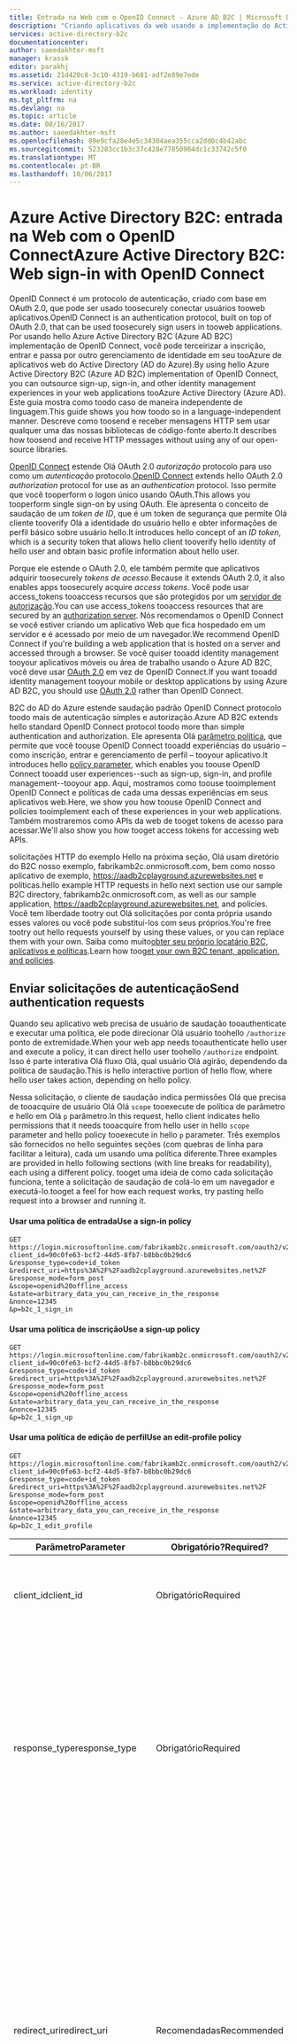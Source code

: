 ```yaml
---
title: Entrada na Web com o OpenID Connect - Azure AD B2C | Microsoft Docs
description: "Criando aplicativos da web usando a implementação do Active Directory do Azure Olá Olá OpenID Connect do protocolo de autenticação"
services: active-directory-b2c
documentationcenter: 
author: saeedakhter-msft
manager: krassk
editor: parakhj
ms.assetid: 21d420c8-3c10-4319-b681-adf2e89e7ede
ms.service: active-directory-b2c
ms.workload: identity
ms.tgt_pltfrm: na
ms.devlang: na
ms.topic: article
ms.date: 08/16/2017
ms.author: saeedakhter-msft
ms.openlocfilehash: 89e9cfa28e4e5c34304aea355cca2dd0c4b42abc
ms.sourcegitcommit: 523283cc1b3c37c428e77850964dc1c33742c5f0
ms.translationtype: MT
ms.contentlocale: pt-BR
ms.lasthandoff: 10/06/2017
---
```

# <a name="azure-active-directory-b2c-web-sign-in-with-openid-connect"></a><span data-ttu-id="d1870-103">Azure Active Directory B2C: entrada na Web com o OpenID Connect</span><span class="sxs-lookup"><span data-stu-id="d1870-103">Azure Active Directory B2C: Web sign-in with OpenID Connect</span></span>
<span data-ttu-id="d1870-104">OpenID Connect é um protocolo de autenticação, criado com base em OAuth 2.0, que pode ser usado toosecurely conectar usuários tooweb aplicativos.</span><span class="sxs-lookup"><span data-stu-id="d1870-104">OpenID Connect is an authentication protocol, built on top of OAuth 2.0, that can be used toosecurely sign users in tooweb applications.</span></span> <span data-ttu-id="d1870-105">Por usando hello Azure Active Directory B2C (Azure AD B2C) implementação de OpenID Connect, você pode terceirizar a inscrição, entrar e passa por outro gerenciamento de identidade em seu tooAzure de aplicativos web do Active Directory (AD do Azure).</span><span class="sxs-lookup"><span data-stu-id="d1870-105">By using hello Azure Active Directory B2C (Azure AD B2C) implementation of OpenID Connect, you can outsource sign-up, sign-in, and other identity management experiences in your web applications tooAzure Active Directory (Azure AD).</span></span> <span data-ttu-id="d1870-106">Este guia mostra como toodo caso de maneira independente de linguagem.</span><span class="sxs-lookup"><span data-stu-id="d1870-106">This guide shows you how toodo so in a language-independent manner.</span></span> <span data-ttu-id="d1870-107">Descreve como toosend e receber mensagens HTTP sem usar qualquer uma das nossas bibliotecas de código-fonte aberto.</span><span class="sxs-lookup"><span data-stu-id="d1870-107">It describes how toosend and receive HTTP messages without using any of our open-source libraries.</span></span>

<span data-ttu-id="d1870-108">[OpenID Connect](http://openid.net/specs/openid-connect-core-1_0.html) estende Olá OAuth 2.0 *autorização* protocolo para uso como um *autenticação* protocolo.</span><span class="sxs-lookup"><span data-stu-id="d1870-108">[OpenID Connect](http://openid.net/specs/openid-connect-core-1_0.html) extends hello OAuth 2.0 *authorization* protocol for use as an *authentication* protocol.</span></span> <span data-ttu-id="d1870-109">Isso permite que você tooperform o logon único usando OAuth.</span><span class="sxs-lookup"><span data-stu-id="d1870-109">This allows you tooperform single sign-on by using OAuth.</span></span> <span data-ttu-id="d1870-110">Ele apresenta o conceito de saudação de um *token de ID*, que é um token de segurança que permite Olá cliente tooverify Olá a identidade do usuário hello e obter informações de perfil básico sobre usuário hello.</span><span class="sxs-lookup"><span data-stu-id="d1870-110">It introduces hello concept of an *ID token*, which is a security token that allows hello client tooverify hello identity of hello user and obtain basic profile information about hello user.</span></span>

<span data-ttu-id="d1870-111">Porque ele estende o OAuth 2.0, ele também permite que aplicativos adquirir toosecurely *tokens de acesso*.</span><span class="sxs-lookup"><span data-stu-id="d1870-111">Because it extends OAuth 2.0, it also enables apps toosecurely acquire *access tokens*.</span></span> <span data-ttu-id="d1870-112">Você pode usar access_tokens tooaccess recursos que são protegidos por um [servidor de autorização](active-directory-b2c-reference-protocols.md#the-basics).</span><span class="sxs-lookup"><span data-stu-id="d1870-112">You can use access_tokens tooaccess resources that are secured by an [authorization server](active-directory-b2c-reference-protocols.md#the-basics).</span></span> <span data-ttu-id="d1870-113">Nós recomendamos o OpenID Connect se você estiver criando um aplicativo Web que fica hospedado em um servidor e é acessado por meio de um navegador.</span><span class="sxs-lookup"><span data-stu-id="d1870-113">We recommend OpenID Connect if you're building a web application that is hosted on a server and accessed through a browser.</span></span> <span data-ttu-id="d1870-114">Se você quiser tooadd identity management tooyour aplicativos móveis ou área de trabalho usando o Azure AD B2C, você deve usar [OAuth 2.0](active-directory-b2c-reference-oauth-code.md) em vez de OpenID Connect.</span><span class="sxs-lookup"><span data-stu-id="d1870-114">If you want tooadd identity management tooyour mobile or desktop applications by using Azure AD B2C, you should use [OAuth 2.0](active-directory-b2c-reference-oauth-code.md) rather than OpenID Connect.</span></span>

<span data-ttu-id="d1870-115">B2C do AD do Azure estende saudação padrão OpenID Connect protocolo toodo mais de autenticação simples e autorização.</span><span class="sxs-lookup"><span data-stu-id="d1870-115">Azure AD B2C extends hello standard OpenID Connect protocol toodo more than simple authentication and authorization.</span></span> <span data-ttu-id="d1870-116">Ele apresenta Olá [parâmetro política](active-directory-b2c-reference-policies.md), que permite que você toouse OpenID Connect tooadd experiências do usuário – como inscrição, entrar e gerenciamento de perfil – tooyour aplicativo.</span><span class="sxs-lookup"><span data-stu-id="d1870-116">It introduces hello [policy parameter](active-directory-b2c-reference-policies.md), which enables you toouse OpenID Connect tooadd user experiences--such as sign-up, sign-in, and profile management--tooyour app.</span></span> <span data-ttu-id="d1870-117">Aqui, mostramos como toouse tooimplement OpenID Connect e políticas de cada uma dessas experiências em seus aplicativos web.</span><span class="sxs-lookup"><span data-stu-id="d1870-117">Here, we show you how toouse OpenID Connect and policies tooimplement each of these experiences in your web applications.</span></span> <span data-ttu-id="d1870-118">Também mostraremos como APIs da web de tooget tokens de acesso para acessar.</span><span class="sxs-lookup"><span data-stu-id="d1870-118">We'll also show you how tooget access tokens for accessing web APIs.</span></span>

<span data-ttu-id="d1870-119">solicitações HTTP do exemplo Hello na próxima seção, Olá usam diretório do B2C nosso exemplo, fabrikamb2c.onmicrosoft.com, bem como nosso aplicativo de exemplo, https://aadb2cplayground.azurewebsites.net e políticas.</span><span class="sxs-lookup"><span data-stu-id="d1870-119">hello example HTTP requests in hello next section use our sample B2C directory, fabrikamb2c.onmicrosoft.com, as well as our sample application, https://aadb2cplayground.azurewebsites.net, and policies.</span></span> <span data-ttu-id="d1870-120">Você tem liberdade tootry out Olá solicitações por conta própria usando esses valores ou você pode substituí-los com seus próprios.</span><span class="sxs-lookup"><span data-stu-id="d1870-120">You're free tootry out hello requests yourself by using these values, or you can replace them with your own.</span></span>
<span data-ttu-id="d1870-121">Saiba como muito[obter seu próprio locatário B2C, aplicativos e políticas](#use-your-own-b2c-directory).</span><span class="sxs-lookup"><span data-stu-id="d1870-121">Learn how too[get your own B2C tenant, application, and policies](#use-your-own-b2c-directory).</span></span>

## <a name="send-authentication-requests"></a><span data-ttu-id="d1870-122">Enviar solicitações de autenticação</span><span class="sxs-lookup"><span data-stu-id="d1870-122">Send authentication requests</span></span>
<span data-ttu-id="d1870-123">Quando seu aplicativo web precisa de usuário de saudação tooauthenticate e executar uma política, ele pode direcionar Olá usuário toohello `/authorize` ponto de extremidade.</span><span class="sxs-lookup"><span data-stu-id="d1870-123">When your web app needs tooauthenticate hello user and execute a policy, it can direct hello user toohello `/authorize` endpoint.</span></span> <span data-ttu-id="d1870-124">Isso é parte interativa Olá fluxo Olá, qual usuário Olá agirão, dependendo da política de saudação.</span><span class="sxs-lookup"><span data-stu-id="d1870-124">This is hello interactive portion of hello flow, where hello user takes action, depending on hello policy.</span></span>

<span data-ttu-id="d1870-125">Nessa solicitação, o cliente de saudação indica permissões Olá que precisa de tooacquire de usuário Olá Olá `scope` tooexecute de política de parâmetro e hello em Olá `p` parâmetro.</span><span class="sxs-lookup"><span data-stu-id="d1870-125">In this request, hello client indicates hello permissions that it needs tooacquire from hello user in hello `scope` parameter and hello policy tooexecute in hello `p` parameter.</span></span> <span data-ttu-id="d1870-126">Três exemplos são fornecidos no hello seguintes seções (com quebras de linha para facilitar a leitura), cada um usando uma política diferente.</span><span class="sxs-lookup"><span data-stu-id="d1870-126">Three examples are provided in hello following sections (with line breaks for readability), each using a different policy.</span></span> <span data-ttu-id="d1870-127">tooget uma ideia de como cada solicitação funciona, tente a solicitação de saudação de colá-lo em um navegador e executá-lo.</span><span class="sxs-lookup"><span data-stu-id="d1870-127">tooget a feel for how each request works, try pasting hello request into a browser and running it.</span></span>

#### <a name="use-a-sign-in-policy"></a><span data-ttu-id="d1870-128">Usar uma política de entrada</span><span class="sxs-lookup"><span data-stu-id="d1870-128">Use a sign-in policy</span></span>
```
GET https://login.microsoftonline.com/fabrikamb2c.onmicrosoft.com/oauth2/v2.0/authorize?
client_id=90c0fe63-bcf2-44d5-8fb7-b8bbc0b29dc6
&response_type=code+id_token
&redirect_uri=https%3A%2F%2Faadb2cplayground.azurewebsites.net%2F
&response_mode=form_post
&scope=openid%20offline_access
&state=arbitrary_data_you_can_receive_in_the_response
&nonce=12345
&p=b2c_1_sign_in
```

#### <a name="use-a-sign-up-policy"></a><span data-ttu-id="d1870-129">Usar uma política de inscrição</span><span class="sxs-lookup"><span data-stu-id="d1870-129">Use a sign-up policy</span></span>
```
GET https://login.microsoftonline.com/fabrikamb2c.onmicrosoft.com/oauth2/v2.0/authorize?
client_id=90c0fe63-bcf2-44d5-8fb7-b8bbc0b29dc6
&response_type=code+id_token
&redirect_uri=https%3A%2F%2Faadb2cplayground.azurewebsites.net%2F
&response_mode=form_post
&scope=openid%20offline_access
&state=arbitrary_data_you_can_receive_in_the_response
&nonce=12345
&p=b2c_1_sign_up
```

#### <a name="use-an-edit-profile-policy"></a><span data-ttu-id="d1870-130">Usar uma política de edição de perfil</span><span class="sxs-lookup"><span data-stu-id="d1870-130">Use an edit-profile policy</span></span>
```
GET https://login.microsoftonline.com/fabrikamb2c.onmicrosoft.com/oauth2/v2.0/authorize?
client_id=90c0fe63-bcf2-44d5-8fb7-b8bbc0b29dc6
&response_type=code+id_token
&redirect_uri=https%3A%2F%2Faadb2cplayground.azurewebsites.net%2F
&response_mode=form_post
&scope=openid%20offline_access
&state=arbitrary_data_you_can_receive_in_the_response
&nonce=12345
&p=b2c_1_edit_profile
```

| <span data-ttu-id="d1870-131">Parâmetro</span><span class="sxs-lookup"><span data-stu-id="d1870-131">Parameter</span></span> | <span data-ttu-id="d1870-132">Obrigatório?</span><span class="sxs-lookup"><span data-stu-id="d1870-132">Required?</span></span> | <span data-ttu-id="d1870-133">Descrição</span><span class="sxs-lookup"><span data-stu-id="d1870-133">Description</span></span> |
| --- | --- | --- |
| <span data-ttu-id="d1870-134">client_id</span><span class="sxs-lookup"><span data-stu-id="d1870-134">client_id</span></span> |<span data-ttu-id="d1870-135">Obrigatório</span><span class="sxs-lookup"><span data-stu-id="d1870-135">Required</span></span> |<span data-ttu-id="d1870-136">aplicativo Hello ID que Olá [portal do Azure](https://portal.azure.com/) atribuído tooyour aplicativo.</span><span class="sxs-lookup"><span data-stu-id="d1870-136">hello application ID that hello [Azure portal](https://portal.azure.com/) assigned tooyour app.</span></span> |
| <span data-ttu-id="d1870-137">response_type</span><span class="sxs-lookup"><span data-stu-id="d1870-137">response_type</span></span> |<span data-ttu-id="d1870-138">Obrigatório</span><span class="sxs-lookup"><span data-stu-id="d1870-138">Required</span></span> |<span data-ttu-id="d1870-139">tipo de resposta Hello, que deve incluir um token de ID para OpenID Connect.</span><span class="sxs-lookup"><span data-stu-id="d1870-139">hello response type, which must include an ID token for OpenID Connect.</span></span> <span data-ttu-id="d1870-140">Se seu aplicativo Web também precisa de tokens para chamar uma API Web, você pode usar `code+id_token`, como fizemos aqui.</span><span class="sxs-lookup"><span data-stu-id="d1870-140">If your web app also needs tokens for calling a web API, you can use `code+id_token`, as we've done here.</span></span> |
| <span data-ttu-id="d1870-141">redirect_uri</span><span class="sxs-lookup"><span data-stu-id="d1870-141">redirect_uri</span></span> |<span data-ttu-id="d1870-142">Recomendadas</span><span class="sxs-lookup"><span data-stu-id="d1870-142">Recommended</span></span> |<span data-ttu-id="d1870-143">Olá `redirect_uri` parâmetro do aplicativo, onde as respostas de autenticação podem ser enviadas e recebidas pelo seu aplicativo.</span><span class="sxs-lookup"><span data-stu-id="d1870-143">hello `redirect_uri` parameter of your app, where authentication responses can be sent and received by your app.</span></span> <span data-ttu-id="d1870-144">Ele deve corresponder exatamente uma saudação `redirect_uri` parâmetros que você registrou no portal de hello, exceto que ele deve ser codificados de URL.</span><span class="sxs-lookup"><span data-stu-id="d1870-144">It must exactly match one of hello `redirect_uri` parameters that you registered in hello portal, except that it must be URL encoded.</span></span> |
| <span data-ttu-id="d1870-145">scope</span><span class="sxs-lookup"><span data-stu-id="d1870-145">scope</span></span> |<span data-ttu-id="d1870-146">Obrigatório</span><span class="sxs-lookup"><span data-stu-id="d1870-146">Required</span></span> |<span data-ttu-id="d1870-147">Uma lista de escopos separados por espaços.</span><span class="sxs-lookup"><span data-stu-id="d1870-147">A space-separated list of scopes.</span></span> <span data-ttu-id="d1870-148">Um valor único escopo indica tooAzure AD ambas as permissões que estão sendo solicitados.</span><span class="sxs-lookup"><span data-stu-id="d1870-148">A single scope value indicates tooAzure AD both permissions that are being requested.</span></span> <span data-ttu-id="d1870-149">Olá `openid` escopo indica um toosign permissão nos dados de usuário e get hello sobre usuário Olá na forma de saudação de tokens de ID (mais toocome neste artigo Olá).</span><span class="sxs-lookup"><span data-stu-id="d1870-149">hello `openid` scope indicates a permission toosign in hello user and get data about hello user in hello form of ID tokens (more toocome on this later in hello article).</span></span> <span data-ttu-id="d1870-150">Olá `offline_access` escopo é opcional para aplicativos web.</span><span class="sxs-lookup"><span data-stu-id="d1870-150">hello `offline_access` scope is optional for web apps.</span></span> <span data-ttu-id="d1870-151">Indica que seu aplicativo precisará de um *token de atualização* para tooresources de acesso e longa duração.</span><span class="sxs-lookup"><span data-stu-id="d1870-151">It indicates that your app will need a *refresh token* for long-lived access tooresources.</span></span> |
| <span data-ttu-id="d1870-152">response_mode</span><span class="sxs-lookup"><span data-stu-id="d1870-152">response_mode</span></span> |<span data-ttu-id="d1870-153">Recomendadas</span><span class="sxs-lookup"><span data-stu-id="d1870-153">Recommended</span></span> |<span data-ttu-id="d1870-154">método Hello que deve ser usado toosend Olá resultante autorização código back tooyour aplicativo.</span><span class="sxs-lookup"><span data-stu-id="d1870-154">hello method that should be used toosend hello resulting authorization code back tooyour app.</span></span> <span data-ttu-id="d1870-155">Ele pode ser `query`, `form_post` ou `fragment`.</span><span class="sxs-lookup"><span data-stu-id="d1870-155">It can be either `query`, `form_post`, or `fragment`.</span></span>  <span data-ttu-id="d1870-156">Olá `form_post` resposta é recomendado para melhor segurança.</span><span class="sxs-lookup"><span data-stu-id="d1870-156">hello `form_post` response mode is recommended for best security.</span></span> |
| <span data-ttu-id="d1870-157">state</span><span class="sxs-lookup"><span data-stu-id="d1870-157">state</span></span> |<span data-ttu-id="d1870-158">Recomendadas</span><span class="sxs-lookup"><span data-stu-id="d1870-158">Recommended</span></span> |<span data-ttu-id="d1870-159">Um valor incluído na solicitação de saudação que também é retornada na resposta de token hello.</span><span class="sxs-lookup"><span data-stu-id="d1870-159">A value included in hello request that is also returned in hello token response.</span></span> <span data-ttu-id="d1870-160">Pode ser uma cadeia de caracteres de qualquer conteúdo desejado.</span><span class="sxs-lookup"><span data-stu-id="d1870-160">It can be a string of any content that you want.</span></span> <span data-ttu-id="d1870-161">Um valor exclusivo gerado aleatoriamente que normalmente é usado para impedir ataques de solicitação intersite forjada.</span><span class="sxs-lookup"><span data-stu-id="d1870-161">A randomly generated unique value is typically used for preventing cross-site request forgery attacks.</span></span> <span data-ttu-id="d1870-162">estado de saudação também é usado tooencode informações sobre o estado do usuário Olá no aplicativo hello antes de solicitação de autenticação hello, como página Olá estivesse em.</span><span class="sxs-lookup"><span data-stu-id="d1870-162">hello state is also used tooencode information about hello user's state in hello app before hello authentication request occurred, such as hello page they were on.</span></span> |
| <span data-ttu-id="d1870-163">nonce</span><span class="sxs-lookup"><span data-stu-id="d1870-163">nonce</span></span> |<span data-ttu-id="d1870-164">Obrigatório</span><span class="sxs-lookup"><span data-stu-id="d1870-164">Required</span></span> |<span data-ttu-id="d1870-165">Um valor incluído na solicitação de saudação (gerada pelo aplicativo hello) que será incluída no token de ID resultante hello como uma declaração.</span><span class="sxs-lookup"><span data-stu-id="d1870-165">A value included in hello request (generated by hello app) that will be included in hello resulting ID token as a claim.</span></span> <span data-ttu-id="d1870-166">aplicativo Hello, em seguida, pode verificar a que ataques de reprodução do token toomitigate esse valor.</span><span class="sxs-lookup"><span data-stu-id="d1870-166">hello app can then verify this value toomitigate token replay attacks.</span></span> <span data-ttu-id="d1870-167">Olá valor costuma ser uma cadeia de caracteres aleatória exclusiva que pode ser usado tooidentify Olá origem da solicitação de saudação.</span><span class="sxs-lookup"><span data-stu-id="d1870-167">hello value is typically a randomized unique string that can be used tooidentify hello origin of hello request.</span></span> |
| <span data-ttu-id="d1870-168">p</span><span class="sxs-lookup"><span data-stu-id="d1870-168">p</span></span> |<span data-ttu-id="d1870-169">Obrigatório</span><span class="sxs-lookup"><span data-stu-id="d1870-169">Required</span></span> |<span data-ttu-id="d1870-170">política de saudação que será executada.</span><span class="sxs-lookup"><span data-stu-id="d1870-170">hello policy that will be executed.</span></span> <span data-ttu-id="d1870-171">Ele é o nome de saudação de uma política que é criada no seu locatário B2C.</span><span class="sxs-lookup"><span data-stu-id="d1870-171">It is hello name of a policy that is created in your B2C tenant.</span></span> <span data-ttu-id="d1870-172">valor de nome de política Olá deve começar com `b2c\_1\_`.</span><span class="sxs-lookup"><span data-stu-id="d1870-172">hello policy name value should begin with `b2c\_1\_`.</span></span> <span data-ttu-id="d1870-173">Saiba mais sobre as políticas e Olá [estrutura da política extensível](active-directory-b2c-reference-policies.md).</span><span class="sxs-lookup"><span data-stu-id="d1870-173">Learn more about policies and hello [extensible policy framework](active-directory-b2c-reference-policies.md).</span></span> |
| <span data-ttu-id="d1870-174">prompt</span><span class="sxs-lookup"><span data-stu-id="d1870-174">prompt</span></span> |<span data-ttu-id="d1870-175">Opcional</span><span class="sxs-lookup"><span data-stu-id="d1870-175">Optional</span></span> |<span data-ttu-id="d1870-176">tipo de saudação de interação do usuário é necessária.</span><span class="sxs-lookup"><span data-stu-id="d1870-176">hello type of user interaction that is required.</span></span> <span data-ttu-id="d1870-177">Olá valor só é válida no momento é `login`, que força Olá usuário tooenter suas credenciais na solicitação.</span><span class="sxs-lookup"><span data-stu-id="d1870-177">hello only valid value at this time is `login`, which forces hello user tooenter their credentials on that request.</span></span> <span data-ttu-id="d1870-178">O logon único não terá efeito.</span><span class="sxs-lookup"><span data-stu-id="d1870-178">Single sign-on will not take effect.</span></span> |

<span data-ttu-id="d1870-179">Neste ponto, o usuário de Olá é solicitado fluxo de trabalho da política do toocomplete hello.</span><span class="sxs-lookup"><span data-stu-id="d1870-179">At this point, hello user is asked toocomplete hello policy's workflow.</span></span> <span data-ttu-id="d1870-180">Isso pode envolver usuário Olá inserir seu nome de usuário e senha, entrar com uma identidade de redes sociais, inscrever directory hello, ou qualquer outro número de etapas, dependendo de como a política de saudação é definida.</span><span class="sxs-lookup"><span data-stu-id="d1870-180">This might involve hello user entering their username and password, signing in with a social identity, signing up for hello directory, or any other number of steps, depending on how hello policy is defined.</span></span>

<span data-ttu-id="d1870-181">Após usuário Olá política hello, o AD do Azure retorna um aplicativo de tooyour de resposta em Olá indicado `redirect_uri` parâmetro, usando o método hello especificado no hello `response_mode` parâmetro.</span><span class="sxs-lookup"><span data-stu-id="d1870-181">After hello user completes hello policy, Azure AD returns a response tooyour app at hello indicated `redirect_uri` parameter, by using hello method that is specified in hello `response_mode` parameter.</span></span> <span data-ttu-id="d1870-182">resposta de saudação é Olá mesmo para cada saudação anterior casos, independentes da política de saudação que é executada.</span><span class="sxs-lookup"><span data-stu-id="d1870-182">hello response is hello same for each of hello preceding cases, independent of hello policy that is executed.</span></span>

<span data-ttu-id="d1870-183">Uma resposta bem-sucedida usando `response_mode=fragment` se parece com esta:</span><span class="sxs-lookup"><span data-stu-id="d1870-183">A successful response using `response_mode=fragment` would look like:</span></span>

```
GET https://aadb2cplayground.azurewebsites.net/#
id_token=eyJ0eXAiOiJKV1QiLCJhbGciOiJSUzI1NiIsIng1dCI6Ik5HVEZ2ZEstZnl0aEV1Q...
&code=AwABAAAAvPM1KaPlrEqdFSBzjqfTGBCmLdgfSTLEMPGYuNHSUYBrq...
&state=arbitrary_data_you_can_receive_in_the_response
```

| <span data-ttu-id="d1870-184">Parâmetro</span><span class="sxs-lookup"><span data-stu-id="d1870-184">Parameter</span></span> | <span data-ttu-id="d1870-185">Descrição</span><span class="sxs-lookup"><span data-stu-id="d1870-185">Description</span></span> |
| --- | --- |
| <span data-ttu-id="d1870-186">id_token</span><span class="sxs-lookup"><span data-stu-id="d1870-186">id_token</span></span> |<span data-ttu-id="d1870-187">Olá token de ID que Olá aplicativo solicitado.</span><span class="sxs-lookup"><span data-stu-id="d1870-187">hello ID token that hello app requested.</span></span> <span data-ttu-id="d1870-188">Você pode usar a identidade do usuário do hello ID tooverify token hello e iniciar uma sessão de usuário de saudação.</span><span class="sxs-lookup"><span data-stu-id="d1870-188">You can use hello ID token tooverify hello user's identity and begin a session with hello user.</span></span> <span data-ttu-id="d1870-189">Mais detalhes sobre tokens de ID e seus conteúdos são incluídos no hello [referência de token do Azure AD B2C](active-directory-b2c-reference-tokens.md).</span><span class="sxs-lookup"><span data-stu-id="d1870-189">More details on ID tokens and their contents are included in hello [Azure AD B2C token reference](active-directory-b2c-reference-tokens.md).</span></span> |
| <span data-ttu-id="d1870-190">código</span><span class="sxs-lookup"><span data-stu-id="d1870-190">code</span></span> |<span data-ttu-id="d1870-191">Olá código de autorização que o aplicativo hello solicitado, se você usou `response_type=code+id_token`.</span><span class="sxs-lookup"><span data-stu-id="d1870-191">hello authorization code that hello app requested, if you used `response_type=code+id_token`.</span></span> <span data-ttu-id="d1870-192">saudação de aplicativo pode usar toorequest código de autorização Olá um token de acesso para um recurso de destino.</span><span class="sxs-lookup"><span data-stu-id="d1870-192">hello app can use hello authorization code toorequest an access token for a target resource.</span></span> <span data-ttu-id="d1870-193">Os códigos de autorização têm uma duração muito curta.</span><span class="sxs-lookup"><span data-stu-id="d1870-193">Authorization codes are very short-lived.</span></span> <span data-ttu-id="d1870-194">Normalmente, eles expiram depois de cerca de 10 minutos.</span><span class="sxs-lookup"><span data-stu-id="d1870-194">Typically, they expire after about 10 minutes.</span></span> |
| <span data-ttu-id="d1870-195">state</span><span class="sxs-lookup"><span data-stu-id="d1870-195">state</span></span> |<span data-ttu-id="d1870-196">Se um `state` parâmetro está incluído na solicitação de saudação hello mesmo valor deve aparecer na resposta de saudação.</span><span class="sxs-lookup"><span data-stu-id="d1870-196">If a `state` parameter is included in hello request, hello same value should appear in hello response.</span></span> <span data-ttu-id="d1870-197">Olá aplicativo deve verificar que Olá `state` valores hello solicitação e resposta são idênticos.</span><span class="sxs-lookup"><span data-stu-id="d1870-197">hello app should verify that hello `state` values in hello request and response are identical.</span></span> |

<span data-ttu-id="d1870-198">Respostas de erro também podem ser enviadas toohello `redirect_uri` parâmetro para que o aplicativo hello possa tratá-los adequadamente:</span><span class="sxs-lookup"><span data-stu-id="d1870-198">Error responses can also be sent toohello `redirect_uri` parameter so that hello app can handle them appropriately:</span></span>

```
GET https://aadb2cplayground.azurewebsites.net/#
error=access_denied
&error_description=the+user+canceled+the+authentication
&state=arbitrary_data_you_can_receive_in_the_response
```

| <span data-ttu-id="d1870-199">Parâmetro</span><span class="sxs-lookup"><span data-stu-id="d1870-199">Parameter</span></span> | <span data-ttu-id="d1870-200">Descrição</span><span class="sxs-lookup"><span data-stu-id="d1870-200">Description</span></span> |
| --- | --- |
| <span data-ttu-id="d1870-201">error</span><span class="sxs-lookup"><span data-stu-id="d1870-201">error</span></span> |<span data-ttu-id="d1870-202">Uma cadeia de caracteres de código de erro que pode ser usado tooclassify tipos de erros que ocorrem e que pode ser usado tooreact tooerrors.</span><span class="sxs-lookup"><span data-stu-id="d1870-202">An error-code string that can be used tooclassify types of errors that occur and that can be used tooreact tooerrors.</span></span> |
| <span data-ttu-id="d1870-203">error_description</span><span class="sxs-lookup"><span data-stu-id="d1870-203">error_description</span></span> |<span data-ttu-id="d1870-204">Uma mensagem de erro específicas que um desenvolvedor pode ajudar a identificar a causa de saudação de um erro de autenticação.</span><span class="sxs-lookup"><span data-stu-id="d1870-204">A specific error message that can help a developer identify hello root cause of an authentication error.</span></span> |
| <span data-ttu-id="d1870-205">state</span><span class="sxs-lookup"><span data-stu-id="d1870-205">state</span></span> |<span data-ttu-id="d1870-206">Consulte a descrição completa Olá na primeira tabela Olá nesta seção.</span><span class="sxs-lookup"><span data-stu-id="d1870-206">See hello full description in hello first table in this section.</span></span> <span data-ttu-id="d1870-207">Se um `state` parâmetro está incluído na solicitação de saudação hello mesmo valor deve aparecer na resposta de saudação.</span><span class="sxs-lookup"><span data-stu-id="d1870-207">If a `state` parameter is included in hello request, hello same value should appear in hello response.</span></span> <span data-ttu-id="d1870-208">Olá aplicativo deve verificar que Olá `state` valores hello solicitação e resposta são idênticos.</span><span class="sxs-lookup"><span data-stu-id="d1870-208">hello app should verify that hello `state` values in hello request and response are identical.</span></span> |

## <a name="validate-hello-id-token"></a><span data-ttu-id="d1870-209">Validar o token de ID de saudação</span><span class="sxs-lookup"><span data-stu-id="d1870-209">Validate hello ID token</span></span>
<span data-ttu-id="d1870-210">Receber apenas um token de ID não é suficiente tooauthenticate hello.</span><span class="sxs-lookup"><span data-stu-id="d1870-210">Just receiving an ID token is not enough tooauthenticate hello user.</span></span> <span data-ttu-id="d1870-211">Você deve validar a assinatura do token de ID hello e verificar Olá declarações no token Olá por requisitos do seu aplicativo.</span><span class="sxs-lookup"><span data-stu-id="d1870-211">You must validate hello ID token's signature and verify hello claims in hello token per your app's requirements.</span></span> <span data-ttu-id="d1870-212">B2C do Azure AD usa [JSON Web Tokens (JWTs)](http://self-issued.info/docs/draft-ietf-oauth-json-web-token.html) e público tokens de toosign de criptografia de chave e verificar se eles são válidos.</span><span class="sxs-lookup"><span data-stu-id="d1870-212">Azure AD B2C uses [JSON Web Tokens (JWTs)](http://self-issued.info/docs/draft-ietf-oauth-json-web-token.html) and public key cryptography toosign tokens and verify that they are valid.</span></span>

<span data-ttu-id="d1870-213">Há muitas bibliotecas de software livre para validar JWTs dependendo do idioma de preferência.</span><span class="sxs-lookup"><span data-stu-id="d1870-213">There are many open-source libraries that are available for validating JWTs, depending on your language of preference.</span></span> <span data-ttu-id="d1870-214">Recomendamos que você explore essas opções em vez de implementar a sua própria lógica de validação.</span><span class="sxs-lookup"><span data-stu-id="d1870-214">We recommend exploring those options rather than implementing your own validation logic.</span></span> <span data-ttu-id="d1870-215">informações de saudação aqui serão úteis para descobrir como tooproperly usar essas bibliotecas.</span><span class="sxs-lookup"><span data-stu-id="d1870-215">hello information here will be useful in figuring out how tooproperly use those libraries.</span></span>

<span data-ttu-id="d1870-216">B2C do AD do Azure tem uma extremidade de metadados OpenID Connect, que permite que o aplicativo toofetch informações sobre o Azure AD B2C em tempo de execução.</span><span class="sxs-lookup"><span data-stu-id="d1870-216">Azure AD B2C has an OpenID Connect metadata endpoint, which allows an app toofetch information about Azure AD B2C at runtime.</span></span> <span data-ttu-id="d1870-217">Essas informações incluem pontos de extremidade, conteúdos de token e chaves de assinatura de token.</span><span class="sxs-lookup"><span data-stu-id="d1870-217">This information includes endpoints, token contents, and token signing keys.</span></span> <span data-ttu-id="d1870-218">Há um documento de metadados JSON para cada política no seu locatário de B2C.</span><span class="sxs-lookup"><span data-stu-id="d1870-218">There is a JSON metadata document for each policy in your B2C tenant.</span></span> <span data-ttu-id="d1870-219">Por exemplo, o documento de metadados Olá para Olá `b2c_1_sign_in` política no `fabrikamb2c.onmicrosoft.com` está localizado em:</span><span class="sxs-lookup"><span data-stu-id="d1870-219">For example, hello metadata document for hello `b2c_1_sign_in` policy in `fabrikamb2c.onmicrosoft.com` is located at:</span></span>

`https://login.microsoftonline.com/fabrikamb2c.onmicrosoft.com/v2.0/.well-known/openid-configuration?p=b2c_1_sign_in`

<span data-ttu-id="d1870-220">Uma das propriedades de saudação deste documento de configuração é `jwks_uri`, cujo valor Olá mesma diretiva seria:</span><span class="sxs-lookup"><span data-stu-id="d1870-220">One of hello properties of this configuration document is `jwks_uri`, whose value for hello same policy would be:</span></span>

<span data-ttu-id="d1870-221">`https://login.microsoftonline.com/fabrikamb2c.onmicrosoft.com/discovery/v2.0/keys?p=b2c_1_sign_in`.</span><span class="sxs-lookup"><span data-stu-id="d1870-221">`https://login.microsoftonline.com/fabrikamb2c.onmicrosoft.com/discovery/v2.0/keys?p=b2c_1_sign_in`.</span></span>

<span data-ttu-id="d1870-222">toodetermine a diretiva que foi usada em um token de ID de assinatura (e de onde toofetch Olá metadados), você tem duas opções.</span><span class="sxs-lookup"><span data-stu-id="d1870-222">toodetermine which policy was used in signing an ID token (and from where toofetch hello metadata), you have two options.</span></span> <span data-ttu-id="d1870-223">Primeiro, o nome da política hello está incluído no hello `acr` declaração no token de ID de saudação.</span><span class="sxs-lookup"><span data-stu-id="d1870-223">First, hello policy name is included in hello `acr` claim in hello ID token.</span></span> <span data-ttu-id="d1870-224">Para obter informações sobre como tooparse Olá declarações de um token de ID, consulte Olá [referência de token do Azure AD B2C](active-directory-b2c-reference-tokens.md).</span><span class="sxs-lookup"><span data-stu-id="d1870-224">For information on how tooparse hello claims from an ID token, see hello [Azure AD B2C token reference](active-directory-b2c-reference-tokens.md).</span></span> <span data-ttu-id="d1870-225">A outra opção é a política de saudação tooencode no valor Olá Olá `state` parâmetro quando você emite a solicitação de saudação e decodificá-la toodetermine qual política foi usada.</span><span class="sxs-lookup"><span data-stu-id="d1870-225">Your other option is tooencode hello policy in hello value of hello `state` parameter when you issue hello request, and then decode it toodetermine which policy was used.</span></span> <span data-ttu-id="d1870-226">Ambos os métodos são válidos.</span><span class="sxs-lookup"><span data-stu-id="d1870-226">Either method is valid.</span></span>

<span data-ttu-id="d1870-227">Depois que tiver adquirido o documento de metadados de saudação do ponto de extremidade de metadados de OpenID Connect hello, você pode usar as chaves públicas de saudação RSA 256 (que estão localizadas nesse ponto de extremidade) toovalidate assinatura de saudação do token de ID de saudação.</span><span class="sxs-lookup"><span data-stu-id="d1870-227">After you've acquired hello metadata document from hello OpenID Connect metadata endpoint, you can use hello RSA 256 public keys (which are located at this endpoint) toovalidate hello signature of hello ID token.</span></span> <span data-ttu-id="d1870-228">Poderá haver várias chaves listadas nesse ponto de extremidade em qualquer ponto no tempo, cada uma identificada por uma declaração `kid`.</span><span class="sxs-lookup"><span data-stu-id="d1870-228">There might be multiple keys listed at this endpoint at any given point in time, each identified by a `kid` claim.</span></span> <span data-ttu-id="d1870-229">Olá cabeçalho do token de ID de saudação também contém um `kid` de declaração, que indica que essas chaves foi token de ID de saudação toosign usado.</span><span class="sxs-lookup"><span data-stu-id="d1870-229">hello header of hello ID token also contains a `kid` claim, which indicates which of these keys was used toosign hello ID token.</span></span> <span data-ttu-id="d1870-230">Para obter mais informações, consulte Olá [referência de token do Azure AD B2C](active-directory-b2c-reference-tokens.md) (Olá seção em [Validando tokens](active-directory-b2c-reference-tokens.md#token-validation), em particular).</span><span class="sxs-lookup"><span data-stu-id="d1870-230">For more information, see hello [Azure AD B2C token reference](active-directory-b2c-reference-tokens.md) (hello section on [validating tokens](active-directory-b2c-reference-tokens.md#token-validation), in particular).</span></span>
<!--TODO: Improve hello information on this-->

<span data-ttu-id="d1870-231">Depois que tiver validado assinatura de saudação do token de ID hello, há várias declarações que você precisa tooverify.</span><span class="sxs-lookup"><span data-stu-id="d1870-231">After you've validated hello signature of hello ID token, there are several claims that you need tooverify.</span></span> <span data-ttu-id="d1870-232">Por exemplo:</span><span class="sxs-lookup"><span data-stu-id="d1870-232">For instance:</span></span>

* <span data-ttu-id="d1870-233">Você deve validar Olá `nonce` tooprevent ataques de reprodução de token de declaração.</span><span class="sxs-lookup"><span data-stu-id="d1870-233">You should validate hello `nonce` claim tooprevent token replay attacks.</span></span> <span data-ttu-id="d1870-234">Seu valor deve ser especificado na solicitação de entrada hello.</span><span class="sxs-lookup"><span data-stu-id="d1870-234">Its value should be what you specified in hello sign-in request.</span></span>
* <span data-ttu-id="d1870-235">Você deve validar Olá `aud` declaração tooensure que Olá token de ID foi emitido para seu aplicativo.</span><span class="sxs-lookup"><span data-stu-id="d1870-235">You should validate hello `aud` claim tooensure that hello ID token was issued for your app.</span></span> <span data-ttu-id="d1870-236">Seu valor deve ser o ID do aplicativo de saudação do seu aplicativo.</span><span class="sxs-lookup"><span data-stu-id="d1870-236">Its value should be hello application ID of your app.</span></span>
* <span data-ttu-id="d1870-237">Você deve validar Olá `iat` e `exp` declarações tooensure que Olá token de ID não expirou.</span><span class="sxs-lookup"><span data-stu-id="d1870-237">You should validate hello `iat` and `exp` claims tooensure that hello ID token has not expired.</span></span>

<span data-ttu-id="d1870-238">Também há várias outras validações que devem ser realizadas.</span><span class="sxs-lookup"><span data-stu-id="d1870-238">There are also several more validations that you should perform.</span></span> <span data-ttu-id="d1870-239">Elas são descritas detalhadamente no hello [OpenID conectar Core especificação](http://openid.net/specs/openid-connect-core-1_0.html).  Você também poderá toovalidate de declarações adicionais, dependendo do cenário.</span><span class="sxs-lookup"><span data-stu-id="d1870-239">These are described in detail in hello [OpenID Connect Core Spec](http://openid.net/specs/openid-connect-core-1_0.html).  You might also want toovalidate additional claims, depending on your scenario.</span></span> <span data-ttu-id="d1870-240">Algumas validações comuns incluem:</span><span class="sxs-lookup"><span data-stu-id="d1870-240">Some common validations include:</span></span>

* <span data-ttu-id="d1870-241">Garantir que Olá/organização do usuário tiver se inscrito para o aplicativo hello.</span><span class="sxs-lookup"><span data-stu-id="d1870-241">Ensuring that hello user/organization has signed up for hello app.</span></span>
* <span data-ttu-id="d1870-242">Garantir que o usuário Olá tenha autorização/privilégios apropriados.</span><span class="sxs-lookup"><span data-stu-id="d1870-242">Ensuring that hello user has proper authorization/privileges.</span></span>
* <span data-ttu-id="d1870-243">A garantia de que uma determinada intensidade de autenticação tenha ocorrido, como o Azure Multi-Factor Authentication.</span><span class="sxs-lookup"><span data-stu-id="d1870-243">Ensuring that a certain strength of authentication has occurred, such as Azure Multi-Factor Authentication.</span></span>

<span data-ttu-id="d1870-244">Para obter mais informações sobre declarações de saudação em um token de ID, consulte Olá [referência de token do Azure AD B2C](active-directory-b2c-reference-tokens.md).</span><span class="sxs-lookup"><span data-stu-id="d1870-244">For more information on hello claims in an ID token, see hello [Azure AD B2C token reference](active-directory-b2c-reference-tokens.md).</span></span>

<span data-ttu-id="d1870-245">Após validar o token de ID hello, pode iniciar uma sessão de usuário hello.</span><span class="sxs-lookup"><span data-stu-id="d1870-245">After you have validated hello ID token, you can begin a session with hello user.</span></span> <span data-ttu-id="d1870-246">Você pode usar declarações de saudação nas informações de token tooobtain ID Olá sobre usuário Olá em seu aplicativo.</span><span class="sxs-lookup"><span data-stu-id="d1870-246">You can use hello claims in hello ID token tooobtain information about hello user in your app.</span></span> <span data-ttu-id="d1870-247">Os usos para essas informações incluem exibição, registros e autorização.</span><span class="sxs-lookup"><span data-stu-id="d1870-247">Uses for this information include display, records, and authorization.</span></span>

## <a name="get-a-token"></a><span data-ttu-id="d1870-248">Obter um token</span><span class="sxs-lookup"><span data-stu-id="d1870-248">Get a token</span></span>
<span data-ttu-id="d1870-249">Se você precisar de sua tooonly de aplicativo web executar políticas, você pode ignorar Olá próximas seções.</span><span class="sxs-lookup"><span data-stu-id="d1870-249">If you need your web app tooonly execute policies, you can skip hello next few sections.</span></span> <span data-ttu-id="d1870-250">Essas seções são aplicativos de tooweb somente aplicável que precisam de API da web do toomake autenticado chamadas tooa e também são protegidos pelo Azure AD B2C.</span><span class="sxs-lookup"><span data-stu-id="d1870-250">These sections are applicable only tooweb apps that need toomake authenticated calls tooa web API and are also protected by Azure AD B2C.</span></span>

<span data-ttu-id="d1870-251">Você pode resgatar o código de autorização de saudação que você adquiriu (usando `response_type=code+id_token`) para um token toohello desejado recurso enviando um `POST` solicitação toohello `/token` ponto de extremidade.</span><span class="sxs-lookup"><span data-stu-id="d1870-251">You can redeem hello authorization code that you acquired (by using `response_type=code+id_token`) for a token toohello desired resource by sending a `POST` request toohello `/token` endpoint.</span></span> <span data-ttu-id="d1870-252">Atualmente, hello somente os recursos que você pode solicitar um token é sua API de web de back-end do aplicativo.</span><span class="sxs-lookup"><span data-stu-id="d1870-252">Currently, hello only resource that you can request a token for is your app's own back-end web API.</span></span> <span data-ttu-id="d1870-253">convenção de saudação para solicitar um token tooyourself é toouse a ID de cliente do aplicativo como escopo de saudação:</span><span class="sxs-lookup"><span data-stu-id="d1870-253">hello convention for requesting a token tooyourself is toouse your app's client ID as hello scope:</span></span>

```
POST fabrikamb2c.onmicrosoft.com/oauth2/v2.0/token?p=b2c_1_sign_in HTTP/1.1
Host: https://login.microsoftonline.com
Content-Type: application/x-www-form-urlencoded

grant_type=authorization_code&client_id=90c0fe63-bcf2-44d5-8fb7-b8bbc0b29dc6&scope=90c0fe63-bcf2-44d5-8fb7-b8bbc0b29dc6 offline_access&code=AwABAAAAvPM1KaPlrEqdFSBzjqfTGBCmLdgfSTLEMPGYuNHSUYBrq...&redirect_uri=urn:ietf:wg:oauth:2.0:oob&client_secret=<your-application-secret>

```

| <span data-ttu-id="d1870-254">Parâmetro</span><span class="sxs-lookup"><span data-stu-id="d1870-254">Parameter</span></span> | <span data-ttu-id="d1870-255">Obrigatório?</span><span class="sxs-lookup"><span data-stu-id="d1870-255">Required?</span></span> | <span data-ttu-id="d1870-256">Descrição</span><span class="sxs-lookup"><span data-stu-id="d1870-256">Description</span></span> |
| --- | --- | --- |
| <span data-ttu-id="d1870-257">p</span><span class="sxs-lookup"><span data-stu-id="d1870-257">p</span></span> |<span data-ttu-id="d1870-258">Obrigatório</span><span class="sxs-lookup"><span data-stu-id="d1870-258">Required</span></span> |<span data-ttu-id="d1870-259">Olá política que foi usado tooacquire Olá autorização código.</span><span class="sxs-lookup"><span data-stu-id="d1870-259">hello policy that was used tooacquire hello authorization code.</span></span> <span data-ttu-id="d1870-260">Você não poderá usar uma política diferente nessa solicitação.</span><span class="sxs-lookup"><span data-stu-id="d1870-260">You cannot use a different policy in this request.</span></span> <span data-ttu-id="d1870-261">Observe que você adicionar essa cadeia de caracteres de consulta do parâmetro toohello, não toohello `POST` corpo.</span><span class="sxs-lookup"><span data-stu-id="d1870-261">Note that you add this parameter toohello query string, not toohello `POST` body.</span></span> |
| <span data-ttu-id="d1870-262">client_id</span><span class="sxs-lookup"><span data-stu-id="d1870-262">client_id</span></span> |<span data-ttu-id="d1870-263">Obrigatório</span><span class="sxs-lookup"><span data-stu-id="d1870-263">Required</span></span> |<span data-ttu-id="d1870-264">aplicativo Hello ID que Olá [portal do Azure](https://portal.azure.com/) atribuído tooyour aplicativo.</span><span class="sxs-lookup"><span data-stu-id="d1870-264">hello application ID that hello [Azure portal](https://portal.azure.com/) assigned tooyour app.</span></span> |
| <span data-ttu-id="d1870-265">grant_type</span><span class="sxs-lookup"><span data-stu-id="d1870-265">grant_type</span></span> |<span data-ttu-id="d1870-266">Obrigatório</span><span class="sxs-lookup"><span data-stu-id="d1870-266">Required</span></span> |<span data-ttu-id="d1870-267">Olá tipo de concessão, que deve ser `authorization_code` para fluxo de código de autorização de saudação.</span><span class="sxs-lookup"><span data-stu-id="d1870-267">hello type of grant, which must be `authorization_code` for hello authorization code flow.</span></span> |
| <span data-ttu-id="d1870-268">scope</span><span class="sxs-lookup"><span data-stu-id="d1870-268">scope</span></span> |<span data-ttu-id="d1870-269">Recomendadas</span><span class="sxs-lookup"><span data-stu-id="d1870-269">Recommended</span></span> |<span data-ttu-id="d1870-270">Uma lista de escopos separados por espaços.</span><span class="sxs-lookup"><span data-stu-id="d1870-270">A space-separated list of scopes.</span></span> <span data-ttu-id="d1870-271">Um valor único escopo indica tooAzure AD ambas as permissões que estão sendo solicitados.</span><span class="sxs-lookup"><span data-stu-id="d1870-271">A single scope value indicates tooAzure AD both permissions that are being requested.</span></span> <span data-ttu-id="d1870-272">Olá `openid` escopo indica um toosign permissão nos dados de usuário e get hello sobre usuário Olá na forma de saudação de id_token parâmetros.</span><span class="sxs-lookup"><span data-stu-id="d1870-272">hello `openid` scope indicates a permission toosign in hello user and get data about hello user in hello form of id_token parameters.</span></span> <span data-ttu-id="d1870-273">Ele pode ser usado tooget tokens tooyour do aplicativo back-end API da web, que é representado por Olá mesma identificação de aplicativo cliente hello.</span><span class="sxs-lookup"><span data-stu-id="d1870-273">It can be used tooget tokens tooyour app's own back-end web API, which is represented by hello same application ID as hello client.</span></span> <span data-ttu-id="d1870-274">Olá `offline_access` escopo indica que seu aplicativo precisará de um token de atualização para tooresources de acesso e longa duração.</span><span class="sxs-lookup"><span data-stu-id="d1870-274">hello `offline_access` scope indicates that your app will need a refresh token for long-lived access tooresources.</span></span> |
| <span data-ttu-id="d1870-275">código</span><span class="sxs-lookup"><span data-stu-id="d1870-275">code</span></span> |<span data-ttu-id="d1870-276">Obrigatório</span><span class="sxs-lookup"><span data-stu-id="d1870-276">Required</span></span> |<span data-ttu-id="d1870-277">código de autorização de saudação que você copiou no trecho primeiro de saudação do fluxo de saudação.</span><span class="sxs-lookup"><span data-stu-id="d1870-277">hello authorization code that you acquired in hello first leg of hello flow.</span></span> |
| <span data-ttu-id="d1870-278">redirect_uri</span><span class="sxs-lookup"><span data-stu-id="d1870-278">redirect_uri</span></span> |<span data-ttu-id="d1870-279">Obrigatório</span><span class="sxs-lookup"><span data-stu-id="d1870-279">Required</span></span> |<span data-ttu-id="d1870-280">Olá `redirect_uri` parâmetro do aplicativo hello em que você recebeu o código de autorização de saudação.</span><span class="sxs-lookup"><span data-stu-id="d1870-280">hello `redirect_uri` parameter of hello application where you received hello authorization code.</span></span> |
| <span data-ttu-id="d1870-281">client_secret</span><span class="sxs-lookup"><span data-stu-id="d1870-281">client_secret</span></span> |<span data-ttu-id="d1870-282">Obrigatório</span><span class="sxs-lookup"><span data-stu-id="d1870-282">Required</span></span> |<span data-ttu-id="d1870-283">segredo do aplicativo Hello geradas no hello [portal do Azure](https://portal.azure.com/).</span><span class="sxs-lookup"><span data-stu-id="d1870-283">hello application secret that you generated in hello [Azure portal](https://portal.azure.com/).</span></span> <span data-ttu-id="d1870-284">O segredo do aplicativo é um artefato de segurança importante.</span><span class="sxs-lookup"><span data-stu-id="d1870-284">This application secret is an important security artifact.</span></span> <span data-ttu-id="d1870-285">Você deve armazená-lo com segurança no servidor.</span><span class="sxs-lookup"><span data-stu-id="d1870-285">You should store it securely on your server.</span></span> <span data-ttu-id="d1870-286">Você também deve circular esse segredo do cliente em intervalos periódicos.</span><span class="sxs-lookup"><span data-stu-id="d1870-286">You should also rotate this client secret on a periodic basis.</span></span> |

<span data-ttu-id="d1870-287">Uma resposta de token bem-sucedida tem a seguinte aparência:</span><span class="sxs-lookup"><span data-stu-id="d1870-287">A successful token response looks like:</span></span>

```
{
    "not_before": "1442340812",
    "token_type": "Bearer",
    "access_token": "eyJ0eXAiOiJKV1QiLCJhbGciOiJSUzI1NiIsIng1dCI6Ik5HVEZ2ZEstZnl0aEV1Q...",
    "scope": "90c0fe63-bcf2-44d5-8fb7-b8bbc0b29dc6 offline_access",
    "expires_in": "3600",
    "refresh_token": "AAQfQmvuDy8WtUv-sd0TBwWVQs1rC-Lfxa_NDkLqpg50Cxp5Dxj0VPF1mx2Z...",
}
```
| <span data-ttu-id="d1870-288">Parâmetro</span><span class="sxs-lookup"><span data-stu-id="d1870-288">Parameter</span></span> | <span data-ttu-id="d1870-289">Descrição</span><span class="sxs-lookup"><span data-stu-id="d1870-289">Description</span></span> |
| --- | --- |
| <span data-ttu-id="d1870-290">not_before</span><span class="sxs-lookup"><span data-stu-id="d1870-290">not_before</span></span> |<span data-ttu-id="d1870-291">tempo de saudação no qual Olá token é considerado válido, em vez de época.</span><span class="sxs-lookup"><span data-stu-id="d1870-291">hello time at which hello token is considered valid, in epoch time.</span></span> |
| <span data-ttu-id="d1870-292">token_type</span><span class="sxs-lookup"><span data-stu-id="d1870-292">token_type</span></span> |<span data-ttu-id="d1870-293">valor de tipo de token de saudação.</span><span class="sxs-lookup"><span data-stu-id="d1870-293">hello token type value.</span></span> <span data-ttu-id="d1870-294">Olá somente tipo de AD do Azure oferece suporte a `Bearer`.</span><span class="sxs-lookup"><span data-stu-id="d1870-294">hello only type that Azure AD supports is `Bearer`.</span></span> |
| <span data-ttu-id="d1870-295">access_token</span><span class="sxs-lookup"><span data-stu-id="d1870-295">access_token</span></span> |<span data-ttu-id="d1870-296">Olá assinou o token JWT que você solicitou.</span><span class="sxs-lookup"><span data-stu-id="d1870-296">hello signed JWT token that you requested.</span></span> |
| <span data-ttu-id="d1870-297">scope</span><span class="sxs-lookup"><span data-stu-id="d1870-297">scope</span></span> |<span data-ttu-id="d1870-298">escopos de saudação para o qual Olá token é válido.</span><span class="sxs-lookup"><span data-stu-id="d1870-298">hello scopes for which hello token is valid.</span></span> <span data-ttu-id="d1870-299">Eles podem ser usados para o cache de tokens para uso posterior.</span><span class="sxs-lookup"><span data-stu-id="d1870-299">These can be used for caching tokens for later use.</span></span> |
| <span data-ttu-id="d1870-300">expires_in</span><span class="sxs-lookup"><span data-stu-id="d1870-300">expires_in</span></span> |<span data-ttu-id="d1870-301">Olá período de tempo que Olá token de acesso é válido (em segundos).</span><span class="sxs-lookup"><span data-stu-id="d1870-301">hello length of time that hello access token is valid (in seconds).</span></span> |
| <span data-ttu-id="d1870-302">refresh_token</span><span class="sxs-lookup"><span data-stu-id="d1870-302">refresh_token</span></span> |<span data-ttu-id="d1870-303">Um token de atualização do OAuth 2.0.</span><span class="sxs-lookup"><span data-stu-id="d1870-303">An OAuth 2.0 refresh token.</span></span> <span data-ttu-id="d1870-304">Olá aplicativo pode usar este tokens adicionais do token tooacquire após Olá atual expire.</span><span class="sxs-lookup"><span data-stu-id="d1870-304">hello app can use this token tooacquire additional tokens after hello current token expires.</span></span> <span data-ttu-id="d1870-305">Atualizar tokens são de vida longa e pode ser usado tooretain acesso tooresources por longos períodos de tempo.</span><span class="sxs-lookup"><span data-stu-id="d1870-305">Refresh tokens are long-lived and can be used tooretain access tooresources for extended periods of time.</span></span> <span data-ttu-id="d1870-306">Para obter mais detalhes, consulte toohello [referência de token B2C](active-directory-b2c-reference-tokens.md).</span><span class="sxs-lookup"><span data-stu-id="d1870-306">For more details, refer toohello [B2C token reference](active-directory-b2c-reference-tokens.md).</span></span> <span data-ttu-id="d1870-307">Observe que você deve ter usado o escopo de saudação `offline_access` no token e de autorização de saudação solicitações em ordem tooreceive um token de atualização.</span><span class="sxs-lookup"><span data-stu-id="d1870-307">Note that you must have used hello scope `offline_access` in both hello authorization and token requests in order tooreceive a refresh token.</span></span> |

<span data-ttu-id="d1870-308">As respostas de erro se parecem com:</span><span class="sxs-lookup"><span data-stu-id="d1870-308">Error responses look like:</span></span>

```
{
    "error": "access_denied",
    "error_description": "hello user revoked access toohello app.",
}
```

| <span data-ttu-id="d1870-309">Parâmetro</span><span class="sxs-lookup"><span data-stu-id="d1870-309">Parameter</span></span> | <span data-ttu-id="d1870-310">Descrição</span><span class="sxs-lookup"><span data-stu-id="d1870-310">Description</span></span> |
| --- | --- |
| <span data-ttu-id="d1870-311">error</span><span class="sxs-lookup"><span data-stu-id="d1870-311">error</span></span> |<span data-ttu-id="d1870-312">Uma cadeia de caracteres de código de erro que pode ser usado tooclassify tipos de erros que ocorrem e que pode ser usado tooreact tooerrors.</span><span class="sxs-lookup"><span data-stu-id="d1870-312">An error-code string that can be used tooclassify types of errors that occur and that can be used tooreact tooerrors.</span></span> |
| <span data-ttu-id="d1870-313">error_description</span><span class="sxs-lookup"><span data-stu-id="d1870-313">error_description</span></span> |<span data-ttu-id="d1870-314">Uma mensagem de erro específicas que um desenvolvedor pode ajudar a identificar a causa de saudação de um erro de autenticação.</span><span class="sxs-lookup"><span data-stu-id="d1870-314">A specific error message that can help a developer identify hello root cause of an authentication error.</span></span> |

## <a name="use-hello-token"></a><span data-ttu-id="d1870-315">Use o token de saudação</span><span class="sxs-lookup"><span data-stu-id="d1870-315">Use hello token</span></span>
<span data-ttu-id="d1870-316">Agora que você tenha adquirido com êxito um token de acesso, você pode usar o token Olá em APIs da web do back-end solicitações tooyour, incluí-lo no hello `Authorization` cabeçalho:</span><span class="sxs-lookup"><span data-stu-id="d1870-316">Now that you've successfully acquired an access token, you can use hello token in requests tooyour back-end web APIs by including it in hello `Authorization` header:</span></span>

```
GET /tasks
Host: https://mytaskwebapi.com
Authorization: Bearer eyJ0eXAiOiJKV1QiLCJhbGciOiJSUzI1NiIsIng1dCI6Ik5HVEZ2ZEstZnl0aEV1Q...
```

## <a name="refresh-hello-token"></a><span data-ttu-id="d1870-317">Olá token de atualização</span><span class="sxs-lookup"><span data-stu-id="d1870-317">Refresh hello token</span></span>
<span data-ttu-id="d1870-318">Os tokens de ID têm vida curta.</span><span class="sxs-lookup"><span data-stu-id="d1870-318">ID tokens are short-lived.</span></span> <span data-ttu-id="d1870-319">Você deve atualizá-los depois que elas expirarem toocontinue sendo tooaccess capaz de recursos.</span><span class="sxs-lookup"><span data-stu-id="d1870-319">You must refresh them after they expire toocontinue being able tooaccess resources.</span></span> <span data-ttu-id="d1870-320">Você pode fazer isso enviando outra `POST` solicitação toohello `/token` ponto de extremidade.</span><span class="sxs-lookup"><span data-stu-id="d1870-320">You can do so by submitting another `POST` request toohello `/token` endpoint.</span></span> <span data-ttu-id="d1870-321">Desta vez, fornecer Olá `refresh_token` parâmetro em vez da saudação `code` parâmetro:</span><span class="sxs-lookup"><span data-stu-id="d1870-321">This time, provide hello `refresh_token` parameter instead of hello `code` parameter:</span></span>

```
POST fabrikamb2c.onmicrosoft.com/oauth2/v2.0/token?p=b2c_1_sign_in HTTP/1.1
Host: https://login.microsoftonline.com
Content-Type: application/x-www-form-urlencoded

grant_type=refresh_token&client_id=90c0fe63-bcf2-44d5-8fb7-b8bbc0b29dc6&scope=openid offline_access&refresh_token=AwABAAAAvPM1KaPlrEqdFSBzjqfTGBCmLdgfSTLEMPGYuNHSUYBrq...&redirect_uri=urn:ietf:wg:oauth:2.0:oob&client_secret=<your-application-secret>
```

| <span data-ttu-id="d1870-322">Parâmetro</span><span class="sxs-lookup"><span data-stu-id="d1870-322">Parameter</span></span> | <span data-ttu-id="d1870-323">Obrigatório</span><span class="sxs-lookup"><span data-stu-id="d1870-323">Required</span></span> | <span data-ttu-id="d1870-324">Descrição</span><span class="sxs-lookup"><span data-stu-id="d1870-324">Description</span></span> |
| --- | --- | --- |
| <span data-ttu-id="d1870-325">p</span><span class="sxs-lookup"><span data-stu-id="d1870-325">p</span></span> |<span data-ttu-id="d1870-326">Obrigatório</span><span class="sxs-lookup"><span data-stu-id="d1870-326">Required</span></span> |<span data-ttu-id="d1870-327">Olá política de token de atualização original Olá tooacquire usado.</span><span class="sxs-lookup"><span data-stu-id="d1870-327">hello policy that was used tooacquire hello original refresh token.</span></span> <span data-ttu-id="d1870-328">Você não poderá usar uma política diferente nessa solicitação.</span><span class="sxs-lookup"><span data-stu-id="d1870-328">You cannot use a different policy in this request.</span></span> <span data-ttu-id="d1870-329">Observe que você adicionar essa cadeia de caracteres de consulta do parâmetro toohello, o corpo do POST não toohello.</span><span class="sxs-lookup"><span data-stu-id="d1870-329">Note that you add this parameter toohello query string, not toohello POST body.</span></span> |
| <span data-ttu-id="d1870-330">client_id</span><span class="sxs-lookup"><span data-stu-id="d1870-330">client_id</span></span> |<span data-ttu-id="d1870-331">Obrigatório</span><span class="sxs-lookup"><span data-stu-id="d1870-331">Required</span></span> |<span data-ttu-id="d1870-332">aplicativo Hello ID que Olá [portal do Azure](https://portal.azure.com/) atribuído tooyour aplicativo.</span><span class="sxs-lookup"><span data-stu-id="d1870-332">hello application ID that hello [Azure portal](https://portal.azure.com/) assigned tooyour app.</span></span> |
| <span data-ttu-id="d1870-333">grant_type</span><span class="sxs-lookup"><span data-stu-id="d1870-333">grant_type</span></span> |<span data-ttu-id="d1870-334">Obrigatório</span><span class="sxs-lookup"><span data-stu-id="d1870-334">Required</span></span> |<span data-ttu-id="d1870-335">tipo de saudação de concessão, que deve ser um token de atualização para este segmento do fluxo de código de autorização de saudação.</span><span class="sxs-lookup"><span data-stu-id="d1870-335">hello type of grant, which must be a refresh token for this leg of hello authorization code flow.</span></span> |
| <span data-ttu-id="d1870-336">scope</span><span class="sxs-lookup"><span data-stu-id="d1870-336">scope</span></span> |<span data-ttu-id="d1870-337">Recomendadas</span><span class="sxs-lookup"><span data-stu-id="d1870-337">Recommended</span></span> |<span data-ttu-id="d1870-338">Uma lista de escopos separados por espaços.</span><span class="sxs-lookup"><span data-stu-id="d1870-338">A space-separated list of scopes.</span></span> <span data-ttu-id="d1870-339">Um valor único escopo indica tooAzure AD ambas as permissões que estão sendo solicitados.</span><span class="sxs-lookup"><span data-stu-id="d1870-339">A single scope value indicates tooAzure AD both permissions that are being requested.</span></span> <span data-ttu-id="d1870-340">Olá `openid` escopo indica um toosign permissão nos dados de usuário e get hello sobre usuário Olá na forma de saudação de tokens de ID.</span><span class="sxs-lookup"><span data-stu-id="d1870-340">hello `openid` scope indicates a permission toosign in hello user and get data about hello user in hello form of ID tokens.</span></span> <span data-ttu-id="d1870-341">Ele pode ser usado tooget tokens tooyour do aplicativo back-end API da web, que é representado por Olá mesma identificação de aplicativo cliente hello.</span><span class="sxs-lookup"><span data-stu-id="d1870-341">It can be used tooget tokens tooyour app's own back-end web API, which is represented by hello same application ID as hello client.</span></span> <span data-ttu-id="d1870-342">Olá `offline_access` escopo indica que seu aplicativo precisará de um token de atualização para tooresources de acesso e longa duração.</span><span class="sxs-lookup"><span data-stu-id="d1870-342">hello `offline_access` scope indicates that your app will need a refresh token for long-lived access tooresources.</span></span> |
| <span data-ttu-id="d1870-343">redirect_uri</span><span class="sxs-lookup"><span data-stu-id="d1870-343">redirect_uri</span></span> |<span data-ttu-id="d1870-344">Recomendadas</span><span class="sxs-lookup"><span data-stu-id="d1870-344">Recommended</span></span> |<span data-ttu-id="d1870-345">Olá `redirect_uri` parâmetro do aplicativo hello em que você recebeu o código de autorização de saudação.</span><span class="sxs-lookup"><span data-stu-id="d1870-345">hello `redirect_uri` parameter of hello application where you received hello authorization code.</span></span> |
| <span data-ttu-id="d1870-346">refresh_token</span><span class="sxs-lookup"><span data-stu-id="d1870-346">refresh_token</span></span> |<span data-ttu-id="d1870-347">Obrigatório</span><span class="sxs-lookup"><span data-stu-id="d1870-347">Required</span></span> |<span data-ttu-id="d1870-348">Olá original token de atualização que você copiou no trecho de segundo de saudação do fluxo de saudação.</span><span class="sxs-lookup"><span data-stu-id="d1870-348">hello original refresh token that you acquired in hello second leg of hello flow.</span></span> <span data-ttu-id="d1870-349">Observe que você deve ter usado o escopo de saudação `offline_access` no token e de autorização de saudação solicitações em ordem tooreceive um token de atualização.</span><span class="sxs-lookup"><span data-stu-id="d1870-349">Note that you must have used hello scope `offline_access` in both hello authorization and token requests in order tooreceive a refresh token.</span></span> |
| <span data-ttu-id="d1870-350">client_secret</span><span class="sxs-lookup"><span data-stu-id="d1870-350">client_secret</span></span> |<span data-ttu-id="d1870-351">Obrigatório</span><span class="sxs-lookup"><span data-stu-id="d1870-351">Required</span></span> |<span data-ttu-id="d1870-352">segredo do aplicativo Hello geradas no hello [portal do Azure](https://portal.azure.com/).</span><span class="sxs-lookup"><span data-stu-id="d1870-352">hello application secret that you generated in hello [Azure portal](https://portal.azure.com/).</span></span> <span data-ttu-id="d1870-353">O segredo do aplicativo é um artefato de segurança importante.</span><span class="sxs-lookup"><span data-stu-id="d1870-353">This application secret is an important security artifact.</span></span> <span data-ttu-id="d1870-354">Você deve armazená-lo com segurança no servidor.</span><span class="sxs-lookup"><span data-stu-id="d1870-354">You should store it securely on your server.</span></span> <span data-ttu-id="d1870-355">Você também deve circular esse segredo do cliente em intervalos periódicos.</span><span class="sxs-lookup"><span data-stu-id="d1870-355">You should also rotate this client secret on a periodic basis.</span></span> |

<span data-ttu-id="d1870-356">Uma resposta de token bem-sucedida tem a seguinte aparência:</span><span class="sxs-lookup"><span data-stu-id="d1870-356">A successful token response looks like:</span></span>

```
{
    "not_before": "1442340812",
    "token_type": "Bearer",
    "access_token": "eyJ0eXAiOiJKV1QiLCJhbGciOiJSUzI1NiIsIng1dCI6Ik5HVEZ2ZEstZnl0aEV1Q...",
    "scope": "90c0fe63-bcf2-44d5-8fb7-b8bbc0b29dc6 offline_access",
    "expires_in": "3600",
    "refresh_token": "AAQfQmvuDy8WtUv-sd0TBwWVQs1rC-Lfxa_NDkLqpg50Cxp5Dxj0VPF1mx2Z...",
}
```
| <span data-ttu-id="d1870-357">Parâmetro</span><span class="sxs-lookup"><span data-stu-id="d1870-357">Parameter</span></span> | <span data-ttu-id="d1870-358">Descrição</span><span class="sxs-lookup"><span data-stu-id="d1870-358">Description</span></span> |
| --- | --- |
| <span data-ttu-id="d1870-359">not_before</span><span class="sxs-lookup"><span data-stu-id="d1870-359">not_before</span></span> |<span data-ttu-id="d1870-360">tempo de saudação no qual Olá token é considerado válido, em vez de época.</span><span class="sxs-lookup"><span data-stu-id="d1870-360">hello time at which hello token is considered valid, in epoch time.</span></span> |
| <span data-ttu-id="d1870-361">token_type</span><span class="sxs-lookup"><span data-stu-id="d1870-361">token_type</span></span> |<span data-ttu-id="d1870-362">valor de tipo de token de saudação.</span><span class="sxs-lookup"><span data-stu-id="d1870-362">hello token type value.</span></span> <span data-ttu-id="d1870-363">Olá somente tipo de AD do Azure oferece suporte a `Bearer`.</span><span class="sxs-lookup"><span data-stu-id="d1870-363">hello only type that Azure AD supports is `Bearer`.</span></span> |
| <span data-ttu-id="d1870-364">access_token</span><span class="sxs-lookup"><span data-stu-id="d1870-364">access_token</span></span> |<span data-ttu-id="d1870-365">Olá assinou o token JWT que você solicitou.</span><span class="sxs-lookup"><span data-stu-id="d1870-365">hello signed JWT token that you requested.</span></span> |
| <span data-ttu-id="d1870-366">scope</span><span class="sxs-lookup"><span data-stu-id="d1870-366">scope</span></span> |<span data-ttu-id="d1870-367">escopo de Olá Olá token é válido, que pode ser usado para armazenar em cache os tokens para uso posterior.</span><span class="sxs-lookup"><span data-stu-id="d1870-367">hello scope that hello token is valid for, which can be used for caching tokens for later use.</span></span> |
| <span data-ttu-id="d1870-368">expires_in</span><span class="sxs-lookup"><span data-stu-id="d1870-368">expires_in</span></span> |<span data-ttu-id="d1870-369">Olá período de tempo que Olá token de acesso é válido (em segundos).</span><span class="sxs-lookup"><span data-stu-id="d1870-369">hello length of time that hello access token is valid (in seconds).</span></span> |
| <span data-ttu-id="d1870-370">refresh_token</span><span class="sxs-lookup"><span data-stu-id="d1870-370">refresh_token</span></span> |<span data-ttu-id="d1870-371">Um token de atualização do OAuth 2.0.</span><span class="sxs-lookup"><span data-stu-id="d1870-371">An OAuth 2.0 refresh token.</span></span> <span data-ttu-id="d1870-372">Olá aplicativo pode usar este tokens adicionais do token tooacquire após Olá atual expire.</span><span class="sxs-lookup"><span data-stu-id="d1870-372">hello app can use this token tooacquire additional tokens after hello current token expires.</span></span>  <span data-ttu-id="d1870-373">Atualizar tokens são de vida longa e pode ser usado tooretain acesso tooresources por longos períodos de tempo.</span><span class="sxs-lookup"><span data-stu-id="d1870-373">Refresh tokens are long-lived and can be used tooretain access tooresources for extended periods of time.</span></span> <span data-ttu-id="d1870-374">Para obter mais detalhes, consulte toohello [referência de token B2C](active-directory-b2c-reference-tokens.md).</span><span class="sxs-lookup"><span data-stu-id="d1870-374">For more detail, refer toohello [B2C token reference](active-directory-b2c-reference-tokens.md).</span></span> |

<span data-ttu-id="d1870-375">As respostas de erro se parecem com:</span><span class="sxs-lookup"><span data-stu-id="d1870-375">Error responses look like:</span></span>

```
{
    "error": "access_denied",
    "error_description": "hello user revoked access toohello app.",
}
```

| <span data-ttu-id="d1870-376">Parâmetro</span><span class="sxs-lookup"><span data-stu-id="d1870-376">Parameter</span></span> | <span data-ttu-id="d1870-377">Descrição</span><span class="sxs-lookup"><span data-stu-id="d1870-377">Description</span></span> |
| --- | --- |
| <span data-ttu-id="d1870-378">error</span><span class="sxs-lookup"><span data-stu-id="d1870-378">error</span></span> |<span data-ttu-id="d1870-379">Uma cadeia de caracteres de código de erro que pode ser usado tooclassify tipos de erros que ocorrem e que pode ser usado tooreact tooerrors.</span><span class="sxs-lookup"><span data-stu-id="d1870-379">An error-code string that can be used tooclassify types of errors that occur and that can be used tooreact tooerrors.</span></span> |
| <span data-ttu-id="d1870-380">error_description</span><span class="sxs-lookup"><span data-stu-id="d1870-380">error_description</span></span> |<span data-ttu-id="d1870-381">Uma mensagem de erro específicas que um desenvolvedor pode ajudar a identificar a causa de saudação de um erro de autenticação.</span><span class="sxs-lookup"><span data-stu-id="d1870-381">A specific error message that can help a developer identify hello root cause of an authentication error.</span></span> |

## <a name="send-a-sign-out-request"></a><span data-ttu-id="d1870-382">Enviar uma solicitação de saída</span><span class="sxs-lookup"><span data-stu-id="d1870-382">Send a sign-out request</span></span>
<span data-ttu-id="d1870-383">Quando você desejar toosign Olá usuário fora do aplicativo hello, é insuficiente tooclear cookies do seu aplicativo ou caso contrário, encerrar a sessão de saudação com usuário hello.</span><span class="sxs-lookup"><span data-stu-id="d1870-383">When you want toosign hello user out of hello app, it is not enough tooclear your app's cookies or otherwise end hello session with hello user.</span></span> <span data-ttu-id="d1870-384">Você também deve redirecionar Olá usuário tooAzure AD toosign-out. Se você não toodo, portanto, o usuário Olá pode ser capaz de tooreauthenticate tooyour aplicativo sem inserir suas credenciais novamente.</span><span class="sxs-lookup"><span data-stu-id="d1870-384">You must also redirect hello user tooAzure AD toosign out. If you fail toodo so, hello user might be able tooreauthenticate tooyour app without entering their credentials again.</span></span> <span data-ttu-id="d1870-385">Isso ocorre porque eles terão uma sessão de logon único válida com o Azure AD.</span><span class="sxs-lookup"><span data-stu-id="d1870-385">This is because they will have a valid single sign-on session with Azure AD.</span></span>

<span data-ttu-id="d1870-386">Você pode redirecionar simplesmente Olá usuário toohello `end_session` ponto de extremidade que está listado no documento de metadados de OpenID Connect Olá descrito anteriormente hello "Validar o token de ID hello" seção:</span><span class="sxs-lookup"><span data-stu-id="d1870-386">You can simply redirect hello user toohello `end_session` endpoint that is listed in hello OpenID Connect metadata document described earlier in hello "Validate hello ID token" section:</span></span>

```
GET https://login.microsoftonline.com/fabrikamb2c.onmicrosoft.com/oauth2/v2.0/logout?
p=b2c_1_sign_in
&post_logout_redirect_uri=https%3A%2F%2Faadb2cplayground.azurewebsites.net%2F
```

| <span data-ttu-id="d1870-387">Parâmetro</span><span class="sxs-lookup"><span data-stu-id="d1870-387">Parameter</span></span> | <span data-ttu-id="d1870-388">Obrigatório?</span><span class="sxs-lookup"><span data-stu-id="d1870-388">Required?</span></span> | <span data-ttu-id="d1870-389">Descrição</span><span class="sxs-lookup"><span data-stu-id="d1870-389">Description</span></span> |
| --- | --- | --- |
| <span data-ttu-id="d1870-390">p</span><span class="sxs-lookup"><span data-stu-id="d1870-390">p</span></span> |<span data-ttu-id="d1870-391">Obrigatório</span><span class="sxs-lookup"><span data-stu-id="d1870-391">Required</span></span> |<span data-ttu-id="d1870-392">política de saudação que você deseja o usuário de saudação do toouse toosign fora do seu aplicativo.</span><span class="sxs-lookup"><span data-stu-id="d1870-392">hello policy that you want toouse toosign hello user out of your application.</span></span> |
| <span data-ttu-id="d1870-393">post_logout_redirect_uri</span><span class="sxs-lookup"><span data-stu-id="d1870-393">post_logout_redirect_uri</span></span> |<span data-ttu-id="d1870-394">Recomendadas</span><span class="sxs-lookup"><span data-stu-id="d1870-394">Recommended</span></span> |<span data-ttu-id="d1870-395">Olá URL que o usuário Olá deve ser redirecionado tooafter bem-sucedida logout. Se não for incluída, o Azure AD B2C mostra usuário Olá uma mensagem genérica.</span><span class="sxs-lookup"><span data-stu-id="d1870-395">hello URL that hello user should be redirected tooafter successful sign-out. If it is not included, Azure AD B2C shows hello user a generic message.</span></span> |

> [!NOTE]
> <span data-ttu-id="d1870-396">Embora direcionando Olá usuário toohello `end_session` ponto de extremidade removerá alguns saudação do único logon de estado do usuário com o Azure AD B2C, ele não se conectará usuário Olá fora de sua sessão de IDP (provedor) da identidade de redes sociais.</span><span class="sxs-lookup"><span data-stu-id="d1870-396">Although directing hello user toohello `end_session` endpoint will clear some of hello user's single sign-on state with Azure AD B2C, it will not sign hello user out of their social identity provider (IDP) session.</span></span> <span data-ttu-id="d1870-397">Se o usuário Olá seleciona Olá IDP mesmo durante uma entrada subsequente, eles serão ser reautenticados, sem inserir suas credenciais.</span><span class="sxs-lookup"><span data-stu-id="d1870-397">If hello user selects hello same IDP during a subsequent sign-in, they will be reauthenticated, without entering their credentials.</span></span> <span data-ttu-id="d1870-398">Se um usuário quiser toosign fora do seu aplicativo B2C, ele não significa necessariamente que desejam toosign fora da sua conta do Facebook.</span><span class="sxs-lookup"><span data-stu-id="d1870-398">If a user wants toosign out of your B2C application, it does not necessarily mean they want toosign out of their Facebook account.</span></span> <span data-ttu-id="d1870-399">No entanto, no caso de saudação de contas locais, sessão de saudação do usuário será finalizada corretamente.</span><span class="sxs-lookup"><span data-stu-id="d1870-399">However, in hello case of local accounts, hello user's session will be ended properly.</span></span>
> 
> 

## <a name="use-your-own-b2c-tenant"></a><span data-ttu-id="d1870-400">Usar seu próprio locatário B2C</span><span class="sxs-lookup"><span data-stu-id="d1870-400">Use your own B2C tenant</span></span>
<span data-ttu-id="d1870-401">Se você quiser tootry essas solicitações por conta própria, deve primeiro executar estas três etapas e, em seguida, substituir valores de exemplo hello descritos anteriormente com seu próprio:</span><span class="sxs-lookup"><span data-stu-id="d1870-401">If you want tootry these requests for yourself, you must first perform these three steps, and then replace hello example values described earlier with your own:</span></span>

1. <span data-ttu-id="d1870-402">[Criar um locatário B2C](active-directory-b2c-get-started.md)e usar o nome de saudação do seu locatário em solicitações de saudação.</span><span class="sxs-lookup"><span data-stu-id="d1870-402">[Create a B2C tenant](active-directory-b2c-get-started.md), and use hello name of your tenant in hello requests.</span></span>
2. <span data-ttu-id="d1870-403">[Criar um aplicativo](active-directory-b2c-app-registration.md) tooobtain uma ID de aplicativo.</span><span class="sxs-lookup"><span data-stu-id="d1870-403">[Create an application](active-directory-b2c-app-registration.md) tooobtain an application ID.</span></span> <span data-ttu-id="d1870-404">Inclui um aplicativo Web/uma API Web em seu aplicativo.</span><span class="sxs-lookup"><span data-stu-id="d1870-404">Include a web app/web API in your app.</span></span> <span data-ttu-id="d1870-405">Opcionalmente, criar um segredo do aplicativo.</span><span class="sxs-lookup"><span data-stu-id="d1870-405">Optionally, create an application secret.</span></span>
3. <span data-ttu-id="d1870-406">[Criar suas diretivas](active-directory-b2c-reference-policies.md) tooobtain seus nomes de política.</span><span class="sxs-lookup"><span data-stu-id="d1870-406">[Create your policies](active-directory-b2c-reference-policies.md) tooobtain your policy names.</span></span>


